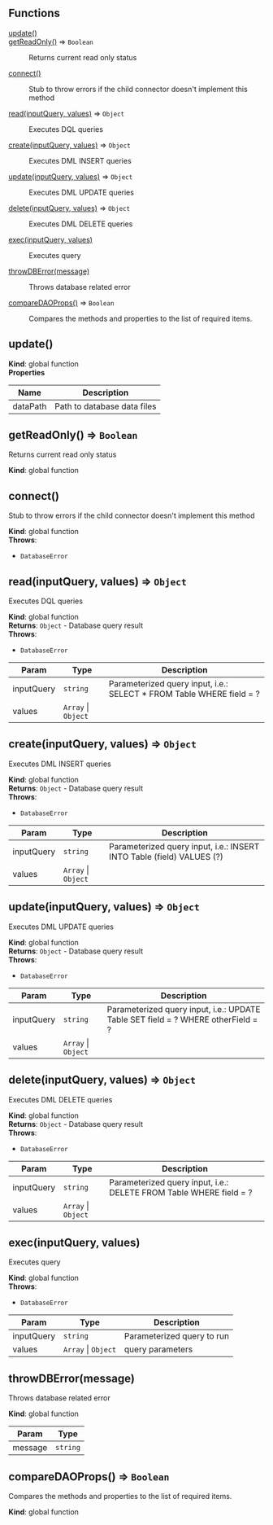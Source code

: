 ## Functions

<dl>
<dt><a href="#update">update()</a></dt>
<dd></dd>
<dt><a href="#getReadOnly">getReadOnly()</a> ⇒ <code>Boolean</code></dt>
<dd><p>Returns current read only status</p>
</dd>
<dt><a href="#connect">connect()</a></dt>
<dd><p>Stub to throw errors if the child connector doesn&#39;t implement this method</p>
</dd>
<dt><a href="#read">read(inputQuery, values)</a> ⇒ <code>Object</code></dt>
<dd><p>Executes DQL queries</p>
</dd>
<dt><a href="#create">create(inputQuery, values)</a> ⇒ <code>Object</code></dt>
<dd><p>Executes DML INSERT queries</p>
</dd>
<dt><a href="#update">update(inputQuery, values)</a> ⇒ <code>Object</code></dt>
<dd><p>Executes DML UPDATE queries</p>
</dd>
<dt><a href="#delete">delete(inputQuery, values)</a> ⇒ <code>Object</code></dt>
<dd><p>Executes DML DELETE queries</p>
</dd>
<dt><a href="#exec">exec(inputQuery, values)</a></dt>
<dd><p>Executes query</p>
</dd>
<dt><a href="#throwDBError">throwDBError(message)</a></dt>
<dd><p>Throws database related error</p>
</dd>
<dt><a href="#compareDAOProps">compareDAOProps()</a> ⇒ <code>Boolean</code></dt>
<dd><p>Compares the methods and properties to the list of required items.</p>
</dd>
</dl>

<a name="update"></a>

## update()
**Kind**: global function  
**Properties**

| Name | Description |
| --- | --- |
| dataPath | Path to database data files |

<a name="getReadOnly"></a>

## getReadOnly() ⇒ <code>Boolean</code>
Returns current read only status

**Kind**: global function  
<a name="connect"></a>

## connect()
Stub to throw errors if the child connector doesn't implement this method

**Kind**: global function  
**Throws**:

- <code>DatabaseError</code> 

<a name="read"></a>

## read(inputQuery, values) ⇒ <code>Object</code>
Executes DQL queries

**Kind**: global function  
**Returns**: <code>Object</code> - Database query result  
**Throws**:

- <code>DatabaseError</code> 


| Param | Type | Description |
| --- | --- | --- |
| inputQuery | <code>string</code> | Parameterized query input, i.e.: SELECT * FROM Table WHERE field = ? |
| values | <code>Array</code> \| <code>Object</code> |  |

<a name="create"></a>

## create(inputQuery, values) ⇒ <code>Object</code>
Executes DML INSERT queries

**Kind**: global function  
**Returns**: <code>Object</code> - Database query result  
**Throws**:

- <code>DatabaseError</code> 


| Param | Type | Description |
| --- | --- | --- |
| inputQuery | <code>string</code> | Parameterized query input, i.e.: INSERT INTO Table (field) VALUES (?) |
| values | <code>Array</code> \| <code>Object</code> |  |

<a name="update"></a>

## update(inputQuery, values) ⇒ <code>Object</code>
Executes DML UPDATE queries

**Kind**: global function  
**Returns**: <code>Object</code> - Database query result  
**Throws**:

- <code>DatabaseError</code> 


| Param | Type | Description |
| --- | --- | --- |
| inputQuery | <code>string</code> | Parameterized query input, i.e.: UPDATE Table SET field = ? WHERE otherField = ? |
| values | <code>Array</code> \| <code>Object</code> |  |

<a name="delete"></a>

## delete(inputQuery, values) ⇒ <code>Object</code>
Executes DML DELETE queries

**Kind**: global function  
**Returns**: <code>Object</code> - Database query result  
**Throws**:

- <code>DatabaseError</code> 


| Param | Type | Description |
| --- | --- | --- |
| inputQuery | <code>string</code> | Parameterized query input, i.e.: DELETE FROM Table WHERE field = ? |
| values | <code>Array</code> \| <code>Object</code> |  |

<a name="exec"></a>

## exec(inputQuery, values)
Executes query

**Kind**: global function  
**Throws**:

- <code>DatabaseError</code> 


| Param | Type | Description |
| --- | --- | --- |
| inputQuery | <code>string</code> | Parameterized query to run |
| values | <code>Array</code> \| <code>Object</code> | query parameters |

<a name="throwDBError"></a>

## throwDBError(message)
Throws database related error

**Kind**: global function  

| Param | Type |
| --- | --- |
| message | <code>string</code> | 

<a name="compareDAOProps"></a>

## compareDAOProps() ⇒ <code>Boolean</code>
Compares the methods and properties to the list of required items.

**Kind**: global function  
